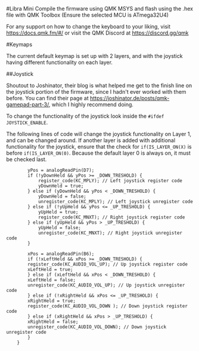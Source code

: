 #Libra Mini
Compile the firmware using QMK MSYS and flash using the .hex file with QMK Toolbox (Ensure the selected MCU is ATmega32U4)

For any support on how to change the keyboard to your liking, visit https://docs.qmk.fm/#/ or visit the QMK Discord at https://discord.gg/qmk

#Keymaps

The current default keymap is set up with 2 layers, and with the joystick having different functionality on each layer.

##Joystick

Shoutout to Joshinator, their blog is what helped me get to the finish line on the joystick portion of the firmware, since I hadn't ever worked with them before. You can find their page at https://joshinator.de/posts/qmk-gamepad-part-3/, which I highly recommend doing.

To change the functionality of the joystick look inside the ```#ifdef JOYSTICK_ENABLE```.

The following lines of code will change the joystick functionality on Layer 1, and can be changed around. If another layer is added with additional functionality for the joystick, ensure that the check for ```if(IS_LAYER_ON(X)``` is before ```if(IS_LAYER_ON(0)```. Because the default layer 0 is always on, it must be checked last.

```if(IS_LAYER_ON(1)) {
        yPos = analogReadPin(D7);
        if (!yDownHeld && yPos >= _DOWN_TRESHOLD) {
            register_code(KC_MPLY); // Left joystick register code
            yDownHeld = true;
        } else if (yDownHeld && yPos < _DOWN_TRESHOLD) {
            yDownHeld = false;
            unregister_code(KC_MPLY); // Left joystick unregister code
        } else if (!yUpHeld && yPos <= _UP_TRESHOLD) {
            yUpHeld = true;
            register_code(KC_MNXT); // Right joystick register code
        } else if (yUpHeld && yPos > _UP_TRESHOLD) {
            yUpHeld = false;
            unregister_code(KC_MNXT); // Right joystick unregister code
        }
        
        xPos = analogReadPin(B6);
        if (!xLeftHeld && xPos >= _DOWN_TRESHOLD) {
        register_code(KC_AUDIO_VOL_UP); // Up joystick register code
        xLeftHeld = true;
        } else if (xLeftHeld && xPos < _DOWN_TRESHOLD) {
        xLeftHeld = false;
        unregister_code(KC_AUDIO_VOL_UP); // Up joystick unregister code
        } else if (!xRightHeld && xPos <= _UP_TRESHOLD) {
        xRightHeld = true;
        register_code(KC_AUDIO_VOL_DOWN	); // Down joystick register code
        } else if (xRightHeld && xPos > _UP_TRESHOLD) {
        xRightHeld = false;
        unregister_code(KC_AUDIO_VOL_DOWN); // Down joystick unregister code
        }
    }
```
